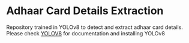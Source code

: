 # Adhaar Card Details Extraction
Repository trained in YOLOv8 to detect and extract adhaar card details. <br>
Please check <a href="https://github.com/ultralytics/ultralytics/tree/main "> YOLOV8</a> for documentation and installing YOLOv8
